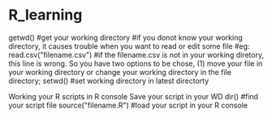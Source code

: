 # R_learning
getwd()    #get your working directory
#if you donot know your working directory, it causes trouble when you want to read or edit some file
    #eg: read.csv("filename.csv")    #if the filename.csv is not in your working diretory, this line is wrong. So you have two options to be chose, (1) move your file in your working directory or change your working directory in the file directory;
setwd()    #set working directory in latest directorty

Working your R scripts in R console
Save your script in your WD 
dir()    #find your script file
source("filename.R")    #load your script in your R console
